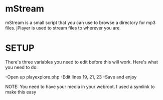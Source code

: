 mStream
=======

mStream is a small script that you can use to browse a directory for mp3 files.  jPlayer is used to stream files to wherever you are.  


SETUP
=======

There's three variables you need to edit before this will work.  Here's what you need to do:

-Open up playexplore.php
-Edit lines 19, 21, 23
-Save and enjoy

NOTE: You need to have your media in your webroot.  I used a symlink to make this easy